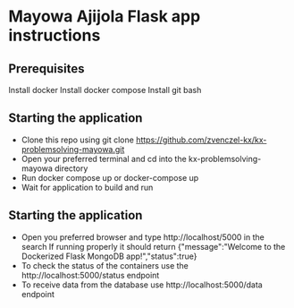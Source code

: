 # Mayowa Ajijola Flask app instructions


## Prerequisites

Install docker
Install docker compose
Install git bash


## Starting the application
* Clone this repo using git clone https://github.com/zvenczel-kx/kx-problemsolving-mayowa.git
* Open your preferred terminal and cd into the kx-problemsolving-mayowa directory
* Run docker compose up or docker-compose up
* Wait for application to build and run


## Starting the application
* Open you preferred browser and type http://localhost/5000 in the search
If running properly it should return {"message":"Welcome to the Dockerized Flask MongoDB app!","status":true}
* To check the status of the containers use the http://localhost:5000/status endpoint
* To receive data from the database use http://localhost:5000/data endpoint
